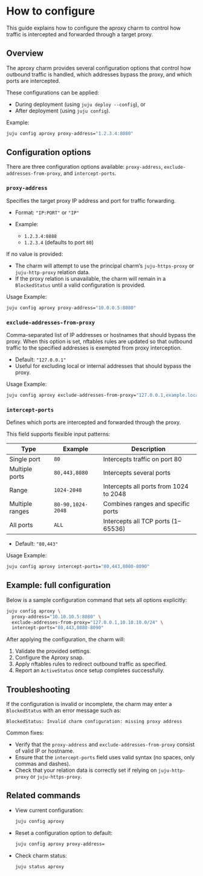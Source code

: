 # How to configure

This guide explains how to configure the aproxy charm to control how traffic is intercepted and forwarded through a target proxy.

## Overview

The aproxy charm provides several configuration options that control how outbound traffic is handled, which addresses bypass the proxy, and which ports are intercepted.

These configurations can be applied:

- During deployment (using `juju deploy --config`), or
- After deployment (using `juju config`).

Example:

```bash
juju config aproxy proxy-address="1.2.3.4:8080"
```

## Configuration options

There are three configuration options available: `proxy-address`, `exclude-addresses-from-proxy`, and `intercept-ports`.

### `proxy-address`

Specifies the target proxy IP address and port for traffic forwarding.

- Format: `"IP:PORT"` or `"IP"`
- Example:

  - `1.2.3.4:8888`
  - `1.2.3.4` (defaults to port `80`)

If no value is provided:

- The charm will attempt to use the principal charm’s `juju-https-proxy` or `juju-http-proxy` relation data.
- If the proxy relation is unavailable, the charm will remain in a `BlockedStatus` until a valid configuration is provided.

Usage Example:

```bash
juju config aproxy proxy-address="10.0.0.5:8080"
```

### `exclude-addresses-from-proxy`

Comma-separated list of IP addresses or hostnames that should bypass the proxy. When this option is set, nftables rules are updated so that outbound traffic to the specified addresses is exempted from proxy interception.

- Default: `"127.0.0.1"`
- Useful for excluding local or internal addresses that should bypass the proxy.

Usage Example:

```bash
juju config aproxy exclude-addresses-from-proxy="127.0.0.1,example.local"
```

### `intercept-ports`

Defines which ports are intercepted and forwarded through the proxy.

This field supports flexible input patterns:

<!-- vale Canonical.013-Spell-out-numbers-below-10 = NO -->

| Type            | Example           | Description                            |
| --------------- | ----------------- | -------------------------------------- |
| Single port     | `80`              | Intercepts traffic on port 80          |
| Multiple ports  | `80,443,8080`     | Intercepts several ports               |
| Range           | `1024-2048`       | Intercepts all ports from 1024 to 2048 |
| Multiple ranges | `80-90,1024-2048` | Combines ranges and specific ports     |
| All ports       | `ALL`             | Intercepts all TCP ports (1–65536)     |

<!-- vale Canonical.013-Spell-out-numbers-below-10 = YES -->

- Default: `"80,443"`

Usage Example:

```bash
juju config aproxy intercept-ports="80,443,8080-8090"
```

## Example: full configuration

Below is a sample configuration command that sets all options explicitly:

```bash
juju config aproxy \
  proxy-address="10.10.10.5:8080" \
  exclude-addresses-from-proxy="127.0.0.1,10.10.10.0/24" \
  intercept-ports="80,443,8080-8090"
```

After applying the configuration, the charm will:

1. Validate the provided settings.
2. Configure the Aproxy snap.
3. Apply nftables rules to redirect outbound traffic as specified.
4. Report an `ActiveStatus` once setup completes successfully.

## Troubleshooting

If the configuration is invalid or incomplete, the charm may enter a `BlockedStatus` with an error message such as:

```
BlockedStatus: Invalid charm configuration: missing proxy address
```

Common fixes:

- Verify that the `proxy-address` and `exclude-addresses-from-proxy` consist of valid IP or hostname.
- Ensure that the `intercept-ports` field uses valid syntax (no spaces, only commas and dashes).
- Check that your relation data is correctly set if relying on `juju-http-proxy` or `juju-https-proxy`.

## Related commands

- View current configuration:

  ```bash
  juju config aproxy
  ```

- Reset a configuration option to default:

  ```bash
  juju config aproxy proxy-address=
  ```

- Check charm status:

  ```bash
  juju status aproxy
  ```
